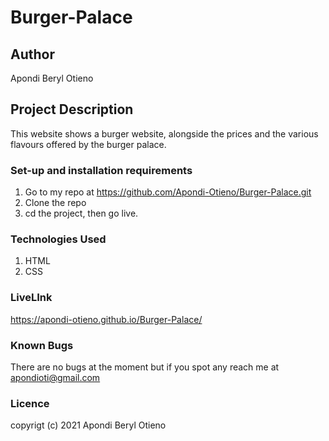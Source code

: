 # Burger-Palace


## Author

Apondi Beryl Otieno

## Project Description
This website shows a burger website, alongside the prices and the various flavours offered by the burger palace. 

### Set-up and installation requirements

 1. Go to my repo at https://github.com/Apondi-Otieno/Burger-Palace.git
 2. Clone the repo
 3. cd the project, then go live.

### Technologies Used
 
 1. HTML
 2. CSS

### LiveLInk
https://apondi-otieno.github.io/Burger-Palace/

### Known Bugs
There are no bugs at the moment but if you spot any reach me at apondioti@gmail.com

### Licence



copyrigt (c) 2021 Apondi Beryl Otieno
